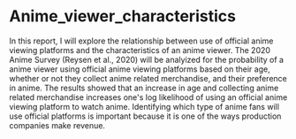 # Anime_viewer_characteristics
In this report, I will explore the relationship between use of official anime viewing platforms and the characteristics of an anime viewer. The 2020 Anime Survey (Reysen et al., 2020) will be analyized for the probability of a anime viewer using official anime viewing platforms based on their age, whether or not they collect anime related merchandise, and their preference in anime. The results showed that an increase in age and collecting anime related merchandise increases one's log likelihood of using an official anime viewing platform to watch anime. Identifying which type of anime fans will use official platforms is important because it is one of the ways production companies make revenue. 
